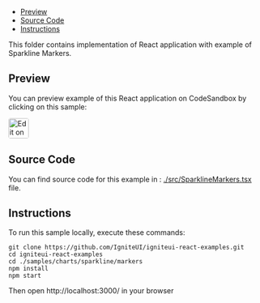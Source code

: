 <!-- NOTE: do not change this file because it will be auto re-generated from template file: -->
<!-- https://github.com/IgniteUI/igniteui-react-examples/tree/master/templates/sample/ReadMe.md -->

<!-- ## Table of Contents -->
- [Preview](#Preview)
- [Source Code](#Source-Code)
- [Instructions](#Instructions)

This folder contains implementation of React application with example of Sparkline Markers.
<!-- in the Sparkline component -->
<!-- [Sparkline](https://infragistics.com/Reactsite/components/sparkline.html) -->

## Preview

You can preview example of this React application on CodeSandbox by clicking on this sample:

<html lang="en" xmlns="http://www.w3.org/1999/xhtml">
    <body>
        <a target="_blank" href="https://codesandbox.io/s/github/IgniteUI/igniteui-react-examples/tree/master/samples/charts/sparkline/markers?fontsize=14&hidenavigation=1&theme=dark&view=preview&file=/src/SparklineMarkers.tsx" rel="noopener noreferrer">
            <img height="40px" style="border-radius: 0.25rem" alt="Edit on CodeSandbox" src="https://static.infragistics.com/xplatform/images/sandbox/code.png"/>
        </a>
        <!-- <a target="_blank"
href="https://codesandbox.io/s/github/IgniteUI/igniteui-react-examples/tree/master/samples/maps/geo-map/binding-csv-points?fontsize=14&hidenavigation=1&theme=dark&view=preview">
            <img alt="Edit Sample" src="https://codesandbox.io/static/img/play-codesandbox.svg"/>
        </a> -->
        <!-- <a target="_blank" style="margin-left: 0.5rem"
href="https://codesandbox.io/embed/github/IgniteUI/igniteui-react-examples/tree/master/samples/charts/sparkline/markers?fontsize=14&hidenavigation=1&theme=dark&view=preview&file=/src/SparklineMarkers.tsx">
            <img height="40px" style="border-radius: 5px" alt="View on CodeSandbox" src="https://static.infragistics.com/xplatform/images/sandbox/view.png"/>
        </a> -->
        <!-- <a target="_blank"
href="https://codesandbox.io/embed/github/IgniteUI/igniteui-react-examples/tree/master/samples/maps/geo-map/binding-csv-points?fontsize=14&hidenavigation=1&theme=dark&view=preview">
            <img alt="View on CodeSandbox" src="https://static.infragistics.com/xplatform/images/sandbox/view.png"/>
        </a>
https://codesandbox.io/embed/react-treemap-overview-rtb45
https://codesandbox.io/static/img/play-codesandbox.svg
https://codesandbox.io/embed/react-treemap-overview-rtb45?view=browser -->
    </body>
</html>

<!-- ## Sample Preview -->

<!-- <iframe
  src="https://codesandbox.io/embed/github/IgniteUI/igniteui-react-examples/tree/master/samples/charts/sparkline/markers?fontsize=14&hidenavigation=1&theme=dark&view=preview&file=/src/SparklineMarkers.tsx"
  style="width:100%; height:400px; border:0; border-radius: 4px; overflow:hidden;"
  allow="accelerometer; ambient-light-sensor; camera; encrypted-media; geolocation; gyroscope; hid; microphone; midi; payment; usb; vr"
  sandbox="allow-forms allow-modals allow-popups allow-presentation allow-same-origin allow-scripts"
></iframe> -->

## Source Code

You can find source code for this example in :
[./src/SparklineMarkers.tsx](./src/SparklineMarkers.tsx) file.

<!-- The following section provides source code from:
`./src/SparklineMarkers.tsx` file: -->

<!-- ```tsx
import { IgrSparkline } from 'igniteui-react-charts';
import { IgrSparklineModule } from 'igniteui-react-charts';
import { IgrSparklineCoreModule } from 'igniteui-react-charts';
import { Visibility } from 'igniteui-react-core';
import * as React from 'react';
import { SparklineSharedData } from './SparklineSharedData';

IgrSparklineCoreModule.register();
IgrSparklineModule.register();

export default class SparklineMarkers extends React.Component<any, any> {
    public data: any[];

    public sparkline: IgrSparkline;

    constructor(props: any) {
        super(props);

        this.onSparklineRef = this.onSparklineRef.bind(this);
        this.onMarkerCheckboxChanged = this.onMarkerCheckboxChanged.bind(this);

        this.data = SparklineSharedData.getPaddedDataForMarkers();
    }

    public render() {
        return (
            <div className="igContainer">
                <div className="igOptions">
                    <label className="igOptions-item"><input id="High" defaultChecked={true} type="checkbox" onChange={this.onMarkerCheckboxChanged} />High Markers</label>
                    <label className="igOptions-item"><input id="Low" defaultChecked={true} type="checkbox" onChange={this.onMarkerCheckboxChanged} />Low Markers</label>
                    <label className="igOptions-item"><input id="First" defaultChecked={true} type="checkbox" onChange={this.onMarkerCheckboxChanged} />First Markers</label>
                    <label className="igOptions-item"><input id="Last" defaultChecked={true} type="checkbox" onChange={this.onMarkerCheckboxChanged} />Last Markers</label>
                    <label className="igOptions-item"><input id="Negative" defaultChecked={true} type="checkbox" onChange={this.onMarkerCheckboxChanged} />Negative Markers</label>
                    <label className="igOptions-item"><input id="All" defaultChecked={true} type="checkbox" onChange={this.onMarkerCheckboxChanged} />All Markers</label>
                </div>
                <div className="igComponent">
                    <IgrSparkline height="100%" width="100%"
                        ref={this.onSparklineRef}
                        dataSource={this.data}
                        valueMemberPath="Value"
                        displayType="Line"
                        minimum={-3}
                        maximum={8}
                        markerVisibility="Visible"
                        highMarkerVisibility="Visible"
                        lowMarkerVisibility="Visible"
                        firstMarkerVisibility="Visible"
                        lastMarkerVisibility="Visible"
                        negativeMarkerVisibility="Visible"
                        markerSize={10}
                        firstMarkerSize={10}
                        lastMarkerSize={10}
                        lowMarkerSize={10}
                        highMarkerSize={10}
                        negativeMarkerSize={10} />
                </div>
            </div >
        );
    }

    public onMarkerCheckboxChanged(e: any) {
        const selection = e.target.checked as boolean;

        let visibility: Visibility;
        if (selection) {
            visibility = Visibility.Visible;
        }
        else {
            visibility = Visibility.Collapsed;
        }

        switch (e.target.id) {
            case "High": {
                this.sparkline.highMarkerVisibility = visibility;
                break;
            }
            case "Low": {
                this.sparkline.lowMarkerVisibility = visibility;
                break;
            }
            case "First": {
                this.sparkline.firstMarkerVisibility = visibility;
                break;
            }
            case "Last": {
                this.sparkline.lastMarkerVisibility = visibility;
                break;
            }
            case "Negative": {
                this.sparkline.negativeMarkerVisibility = visibility;
                break;
            }
            case "All": {
                this.sparkline.markerVisibility = visibility;
                break;
            }
        }
    }

    public onSparklineRef(sparkline: IgrSparkline) {
        if (sparkline != null) {
            this.sparkline = sparkline;
        }
    }
}

``` -->

## Instructions
To run this sample locally, execute these commands:

```
git clone https://github.com/IgniteUI/igniteui-react-examples.git
cd igniteui-react-examples
cd ./samples/charts/sparkline/markers
npm install
npm start

```

Then open http://localhost:3000/ in your browser

